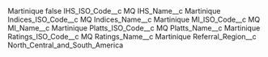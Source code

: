<?xml version="1.0" encoding="UTF-8"?>
<CustomMetadata xmlns="http://soap.sforce.com/2006/04/metadata" xmlns:xsi="http://www.w3.org/2001/XMLSchema-instance" xmlns:xsd="http://www.w3.org/2001/XMLSchema">
    <label>Martinique</label>
    <protected>false</protected>
    <values>
        <field>IHS_ISO_Code__c</field>
        <value xsi:type="xsd:string">MQ</value>
    </values>
    <values>
        <field>IHS_Name__c</field>
        <value xsi:type="xsd:string">Martinique</value>
    </values>
    <values>
        <field>Indices_ISO_Code__c</field>
        <value xsi:type="xsd:string">MQ</value>
    </values>
    <values>
        <field>Indices_Name__c</field>
        <value xsi:type="xsd:string">Martinique</value>
    </values>
    <values>
        <field>MI_ISO_Code__c</field>
        <value xsi:type="xsd:string">MQ</value>
    </values>
    <values>
        <field>MI_Name__c</field>
        <value xsi:type="xsd:string">Martinique</value>
    </values>
    <values>
        <field>Platts_ISO_Code__c</field>
        <value xsi:type="xsd:string">MQ</value>
    </values>
    <values>
        <field>Platts_Name__c</field>
        <value xsi:type="xsd:string">Martinique</value>
    </values>
    <values>
        <field>Ratings_ISO_Code__c</field>
        <value xsi:type="xsd:string">MQ</value>
    </values>
    <values>
        <field>Ratings_Name__c</field>
        <value xsi:type="xsd:string">Martinique</value>
    </values>
    <values>
        <field>Referral_Region__c</field>
        <value xsi:type="xsd:string">North_Central_and_South_America</value>
    </values>
</CustomMetadata>
